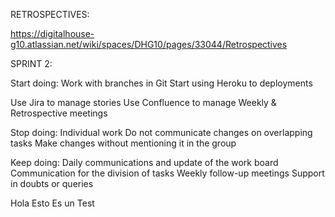 RETROSPECTIVES:

https://digitalhouse-g10.atlassian.net/wiki/spaces/DHG10/pages/33044/Retrospectives

SPRINT 2:

Start doing:
Work with branches in Git 
Start using Heroku to deployments 

Use Jira to manage stories
Use Confluence to manage Weekly & Retrospective meetings


Stop doing:
Individual work
Do not communicate changes on overlapping tasks
Make changes without mentioning it in the group

Keep doing:
Daily communications and update of the work board
Communication for the division of tasks
Weekly follow-up meetings
Support in doubts or queries


Hola
Esto
Es un Test
